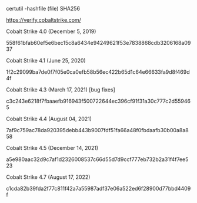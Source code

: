 certutil -hashfile (file) SHA256

https://verify.cobaltstrike.com/

Cobalt Strike 4.0 (December 5, 2019)

558f61bfab60ef5e6bec15c8a6434e94249621f53e7838868cdb3206168a0937

Cobalt Strike 4.1 (June 25, 2020)

1f2c29099ba7de0f7f05e0ca0efb58b56ec422b65d1c64e66633fa9d8f469d4f

Cobalt Strike 4.3 (March 17, 2021) [bug fixes]

c3c243e6218f7fbaaefb916943f500722644ec396cf91f31a30c777c2d559465

Cobalt Strike 4.4 (August 04, 2021)

7af9c759ac78da920395debb443b9007fdf51fa66a48f0fbdaafb30b00a8a858

Cobalt Strike 4.5 (December 14, 2021)

a5e980aac32d9c7af1d2326008537c66d55d7d9ccf777eb732b2a31f4f7ee523

Cobalt Strike 4.7 (August 17, 2022)

c1cda82b39fda2f77c811f42a7a55987adf37e06a522ed6f28900d77bbd4409f